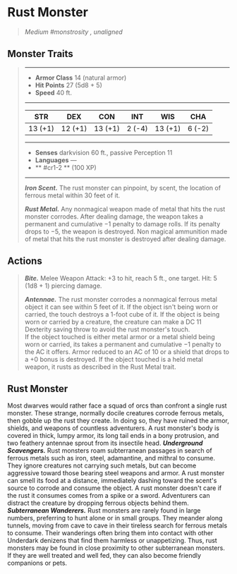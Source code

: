 # Rust Monster
>*Medium #monstrosity , unaligned*
## Monster Traits
>___
>- **Armor Class** 14 (natural armor)
>- **Hit Points** 27 (5d8 + 5)
>- **Speed** 40 ft.
>___
>|STR|DEX|CON|INT|WIS|CHA|
>|:---:|:---:|:---:|:---:|:---:|:---:|
>|13 (+1)|12 (+1)|13 (+1)|2 (-4)|13 (+1)|6 (-2)|
>___
>- **Senses** darkvision 60 ft., passive Perception 11
>- **Languages** —
>- ** #cr1-2 ** (100 XP)
>___
>***Iron Scent.*** The rust monster can pinpoint, by scent, the location of ferrous metal within 30 feet of it.  
>
>***Rust Metal.*** Any nonmagical weapon made of metal that hits the rust monster corrodes. After dealing damage, the weapon takes a permanent and cumulative −1 penalty to damage rolls. If its penalty drops to −5, the weapon is destroyed. Non magical ammunition made of metal that hits the rust monster is destroyed after dealing damage.  
>
## Actions
>***Bite.*** Melee Weapon Attack: +3 to hit, reach 5 ft., one target. Hit: 5 (1d8 + 1) piercing damage.  
>
>***Antennae.*** The rust monster corrodes a nonmagical ferrous metal object it can see within 5 feet of it. If the object isn't being worn or carried, the touch destroys a 1-foot cube of it. If the object is being worn or carried by a creature, the creature can make a DC 11 Dexterity saving throw to avoid the rust monster's touch.  
>If the object touched is either metal armor or a metal shield being worn or carried, its takes a permanent and cumulative −1 penalty to the AC it offers. Armor reduced to an AC of 10 or a shield that drops to a +0 bonus is destroyed. If the object touched is a held metal weapon, it rusts as described in the Rust Metal trait.
## Rust Monster
Most dwarves would rather face a squad of orcs than confront a single rust monster. These strange, normally docile creatures corrode ferrous metals, then gobble up the rust they create. In doing so, they have ruined the armor, shields, and weapons of countless adventurers.
A rust monster's body is covered in thick, lumpy armor, its long tail ends in a bony protrusion, and two feathery antennae sprout from its insectile head.
***Underground Scavengers.*** Rust monsters roam subterranean passages in search of ferrous metals such as iron, steel, adamantine, and mithral to consume.
They ignore creatures not carrying such metals, but can become aggressive toward those bearing steel weapons and armor. A rust monster can smell its food at a distance, immediately dashing toward the scent's source to corrode and consume the object.
A rust monster doesn't care if the rust it consumes comes from a spike or a sword. Adventurers can distract the creature by dropping ferrous objects behind them.
***Subterranean Wanderers.*** Rust monsters are rarely found in large numbers, preferring to hunt alone or in small groups. They meander along tunnels, moving from cave to cave in their tireless search for ferrous metals to consume. Their wanderings often bring them into contact with other Underdark denizens that find them harmless or unappetizing. Thus, rust monsters may be found in close proximity to other subterranean monsters. If they are well treated and well fed, they can also become friendly companions or pets.